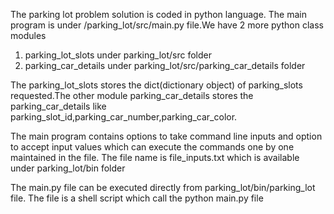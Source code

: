 The parking lot problem solution is coded in python language.
The main program is under /parking_lot/src/main.py file.We have 2 more python class modules 
1. parking_lot_slots under parking_lot/src folder
2. parking_car_details under parking_lot/src/parking_car_details folder 

The parking_lot_slots stores the dict(dictionary object)  of parking_slots requested.The other module parking_car_details stores the parking_car_details like parking_slot_id,parking_car_number,parking_car_color.

The main program contains options to take command line inputs and option to accept input values which can execute the commands one by one maintained in the file. The file name is file_inputs.txt which is available under parking_lot/bin folder

The main.py file can be executed directly from parking_lot/bin/parking_lot file. The file is a shell script which call the python main.py file 
